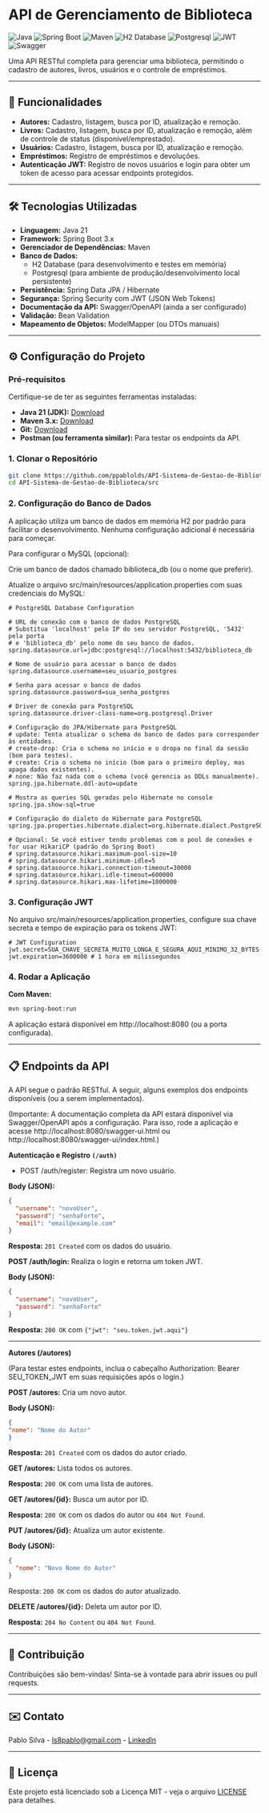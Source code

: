 # API de Gerenciamento de Biblioteca

![Java](https://img.shields.io/badge/Java-21-blue.svg)
![Spring Boot](https://img.shields.io/badge/Spring%20Boot-3.x-green.svg)
![Maven](https://img.shields.io/badge/Maven-3.x-orange.svg)
![H2 Database](https://img.shields.io/badge/H2%20Database-lightgray.svg)
![Postgresql](https://img.shields.io/badge/postgresql-logo.svg?style=flat&logo=postgresql&logoColor=white)
![JWT](https://img.shields.io/badge/JWT-black.svg?style=flat&logo=json-web-tokens)
![Swagger](https://img.shields.io/badge/Swagger-85EA2D.svg?style=flat&logo=swagger&logoColor=black)

Uma API RESTful completa para gerenciar uma biblioteca, permitindo o cadastro de autores, livros, usuários e o controle de empréstimos.

---

## 🚀 Funcionalidades

* **Autores:** Cadastro, listagem, busca por ID, atualização e remoção.
* **Livros:** Cadastro, listagem, busca por ID, atualização e remoção, além de controle de status (disponível/emprestado).
* **Usuários:** Cadastro, listagem, busca por ID, atualização e remoção.
* **Empréstimos:** Registro de empréstimos e devoluções.
* **Autenticação JWT:** Registro de novos usuários e login para obter um token de acesso para acessar endpoints protegidos.

---

## 🛠️ Tecnologias Utilizadas

* **Linguagem:** Java 21
* **Framework:** Spring Boot 3.x
* **Gerenciador de Dependências:** Maven
* **Banco de Dados:**
    * H2 Database (para desenvolvimento e testes em memória)
    * Postgresql (para ambiente de produção/desenvolvimento local persistente)
* **Persistência:** Spring Data JPA / Hibernate
* **Segurança:** Spring Security com JWT (JSON Web Tokens)
* **Documentação da API:** Swagger/OpenAPI (ainda a ser configurado)
* **Validação:** Bean Validation
* **Mapeamento de Objetos:** ModelMapper (ou DTOs manuais)

---

## ⚙️ Configuração do Projeto

### Pré-requisitos

Certifique-se de ter as seguintes ferramentas instaladas:

* **Java 21 (JDK):** [Download](https://www.oracle.com/java/technologies/downloads/)
* **Maven 3.x:** [Download](https://maven.apache.org/download.cgi)
* **Git:** [Download](https://git-scm.com/downloads)
* **Postman (ou ferramenta similar):** Para testar os endpoints da API.

### 1. Clonar o Repositório

```bash
git clone https://github.com/ppablolds/API-Sistema-de-Gestao-de-Biblioteca.git
cd API-Sistema-de-Gestao-de-Biblioteca/src
```

### 2. Configuração do Banco de Dados

A aplicação utiliza um banco de dados em memória H2 por padrão para facilitar o desenvolvimento. Nenhuma configuração adicional é necessária para começar.

Para configurar o MySQL (opcional):

Crie um banco de dados chamado biblioteca_db (ou o nome que preferir).

Atualize o arquivo src/main/resources/application.properties com suas credenciais do MySQL:

```application.properties
# PostgreSQL Database Configuration

# URL de conexão com o banco de dados PostgreSQL
# Substitua 'localhost' pelo IP do seu servidor PostgreSQL, '5432' pela porta
# e 'biblioteca_db' pelo nome do seu banco de dados.
spring.datasource.url=jdbc:postgresql://localhost:5432/biblioteca_db

# Nome de usuário para acessar o banco de dados
spring.datasource.username=seu_usuario_postgres

# Senha para acessar o banco de dados
spring.datasource.password=sua_senha_postgres

# Driver de conexão para PostgreSQL
spring.datasource.driver-class-name=org.postgresql.Driver

# Configuração do JPA/Hibernate para PostgreSQL
# update: Tenta atualizar o schema do banco de dados para corresponder às entidades.
# create-drop: Cria o schema no início e o dropa no final da sessão (bom para testes).
# create: Cria o schema no início (bom para o primeiro deploy, mas apaga dados existentes).
# none: Não faz nada com o schema (você gerencia as DDLs manualmente).
spring.jpa.hibernate.ddl-auto=update

# Mostra as queries SQL geradas pelo Hibernate no console
spring.jpa.show-sql=true

# Configuração do dialeto do Hibernate para PostgreSQL
spring.jpa.properties.hibernate.dialect=org.hibernate.dialect.PostgreSQLDialect

# Opcional: Se você estiver tendo problemas com o pool de conexões e for usar HikariCP (padrão do Spring Boot)
# spring.datasource.hikari.maximum-pool-size=10
# spring.datasource.hikari.minimum-idle=5
# spring.datasource.hikari.connection-timeout=30000
# spring.datasource.hikari.idle-timeout=600000
# spring.datasource.hikari.max-lifetime=1800000
```

### 3. Configuração JWT

No arquivo src/main/resources/application.properties, configure sua chave secreta e tempo de expiração para os tokens JWT:

```application.properties
# JWT Configuration
jwt.secret=SUA_CHAVE_SECRETA_MUITO_LONGA_E_SEGURA_AQUI_MINIMO_32_BYTES
jwt.expiration=3600000 # 1 hora em milissegundos
```

### 4. Rodar a Aplicação

**Com Maven:**
```bash
mvn spring-boot:run
```

A aplicação estará disponível em http://localhost:8080 (ou a porta configurada).

---

## 📋 Endpoints da API

A API segue o padrão RESTful. A seguir, alguns exemplos dos endpoints disponíveis (ou a serem implementados).

(Importante: A documentação completa da API estará disponível via Swagger/OpenAPI após a configuração. Para isso, rode a aplicação e acesse http://localhost:8080/swagger-ui.html ou http://localhost:8080/swagger-ui/index.html.)

**Autenticação e Registro ``(/auth)``**

 - POST /auth/register: Registra um novo usuário.

**Body (JSON):** 
````json
{
  "username": "novoUser",
  "password": "senhaForte",
  "email": "email@example.com"
}
````
**Resposta:** ``201 Created`` com os dados do usuário.

**POST /auth/login:** Realiza o login e retorna um token JWT.

**Body (JSON):** 
````json
{
  "username": "novoUser",
  "password": "senhaForte"
}
````
**Resposta:** ``200 OK`` com ``{"jwt": "seu.token.jwt.aqui"}``

---

**Autores (/autores)**

(Para testar estes endpoints, inclua o cabeçalho Authorization: Bearer SEU_TOKEN_JWT em suas requisições após o login.)

**POST /autores:** Cria um novo autor.

**Body (JSON):**
````json
{
"nome": "Nome do Autor"
}
````
**Resposta:** ``201 Created`` com os dados do autor criado.

**GET /autores:** Lista todos os autores.

**Resposta:** ``200 OK`` com uma lista de autores.

**GET /autores/{id}:** Busca um autor por ID.

**Resposta:** ``200 OK`` com os dados do autor ou ``404 Not Found``.

**PUT /autores/{id}:** Atualiza um autor existente.

**Body (JSON):**
````json
{
  "nome": "Novo Nome do Autor"
}
````

Resposta: ``200 OK`` com os dados do autor atualizado.

**DELETE /autores/{id}:** Deleta um autor por ID.

**Resposta:** ``204 No Content`` ou ``404 Not Found``.

---

## 🤝 Contribuição
Contribuições são bem-vindas! Sinta-se à vontade para abrir issues ou pull requests.

---

## ✉️ Contato
Pablo Silva - ls8pablo@gmail.com - [LinkedIn](https://linkedin.com/in/ppablolds)

---

## 📝 Licença
Este projeto está licenciado sob a Licença MIT - veja o arquivo [LICENSE](LICENSE.md) para detalhes.
